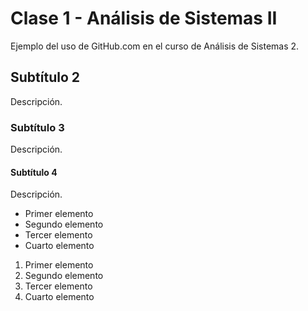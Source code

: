 # Clase 1 - Análisis de Sistemas II

Ejemplo del uso de GitHub.com en el curso de Análisis de Sistemas 2.

## Subtítulo 2

Descripción.

### Subtítulo 3

Descripción.

#### Subtítulo 4

Descripción.

- Primer elemento
- Segundo elemento
- Tercer elemento
- Cuarto elemento

1. Primer elemento
2. Segundo elemento
3. Tercer elemento
4. Cuarto elemento
